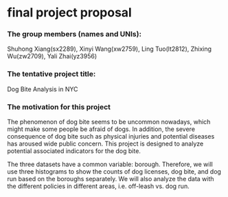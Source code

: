 final project proposal
================

### The group members (names and UNIs):

Shuhong Xiang(sx2289), Xinyi Wang(xw2759), Ling Tuo(lt2812), Zhixing
Wu(zw2709), Yali Zhai(yz3956)

### The tentative project title:

Dog Bite Analysis in NYC

### The motivation for this project

The phenomenon of dog bite seems to be uncommon nowadays, which might
make some people be afraid of dogs. In addition, the severe consequence
of dog bite such as physical injuries and potential diseases has aroused
wide public concern. This project is designed to analyze potential
associated indicators for the dog bite.

The three datasets have a common variable: borough. Therefore, we will
use three histograms to show the counts of dog licenses, dog bite, and
dog run based on the boroughs separately. We will also analyze the data
with the different policies in different areas, i.e. off-leash vs. dog
run.
